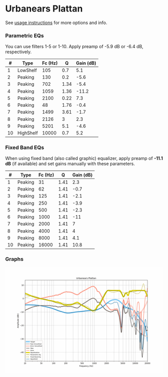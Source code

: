 # Urbanears Plattan
See [usage instructions](https://github.com/jaakkopasanen/AutoEq#usage) for more options and info.

### Parametric EQs
You can use filters 1-5 or 1-10. Apply preamp of -5.9 dB or -6.4 dB, respectively.

|   # | Type      |   Fc (Hz) |    Q |   Gain (dB) |
|-----|-----------|-----------|------|-------------|
|   1 | LowShelf  |       105 | 0.7  |         5.1 |
|   2 | Peaking   |       130 | 0.2  |        -5.6 |
|   3 | Peaking   |       702 | 1.34 |        -5.4 |
|   4 | Peaking   |      1059 | 1.36 |       -11.2 |
|   5 | Peaking   |      2100 | 0.22 |         7.3 |
|   6 | Peaking   |        48 | 1.76 |        -0.4 |
|   7 | Peaking   |      1499 | 3.61 |        -1.7 |
|   8 | Peaking   |      2126 | 3    |         2.3 |
|   9 | Peaking   |      5201 | 5.1  |        -4.6 |
|  10 | HighShelf |     10000 | 0.7  |         5.2 |

### Fixed Band EQs
When using fixed band (also called graphic) equalizer, apply preamp of **-11.1 dB** (if available) and set gains manually with these parameters.

|   # | Type    |   Fc (Hz) |    Q |   Gain (dB) |
|-----|---------|-----------|------|-------------|
|   1 | Peaking |        31 | 1.41 |         2.3 |
|   2 | Peaking |        62 | 1.41 |        -0.7 |
|   3 | Peaking |       125 | 1.41 |        -2.1 |
|   4 | Peaking |       250 | 1.41 |        -3.9 |
|   5 | Peaking |       500 | 1.41 |        -2.3 |
|   6 | Peaking |      1000 | 1.41 |       -11   |
|   7 | Peaking |      2000 | 1.41 |         7   |
|   8 | Peaking |      4000 | 1.41 |         4   |
|   9 | Peaking |      8000 | 1.41 |         4.1 |
|  10 | Peaking |     16000 | 1.41 |        10.8 |

### Graphs
![](./Urbanears%20Plattan.png)
